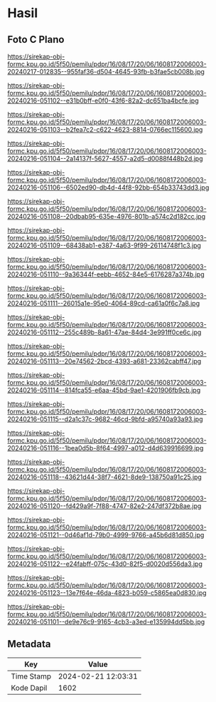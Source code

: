 # Hasil

## Foto C Plano

https://sirekap-obj-formc.kpu.go.id/5f50/pemilu/pdpr/16/08/17/20/06/1608172006003-20240217-012835--955faf36-d504-4645-93fb-b3fae5cb008b.jpg

https://sirekap-obj-formc.kpu.go.id/5f50/pemilu/pdpr/16/08/17/20/06/1608172006003-20240216-051102--e31b0bff-e0f0-43f6-82a2-dc651ba4bcfe.jpg

https://sirekap-obj-formc.kpu.go.id/5f50/pemilu/pdpr/16/08/17/20/06/1608172006003-20240216-051103--b2fea7c2-c622-4623-8814-0766ec115600.jpg

https://sirekap-obj-formc.kpu.go.id/5f50/pemilu/pdpr/16/08/17/20/06/1608172006003-20240216-051104--2a14137f-5627-4557-a2d5-d0088f448b2d.jpg

https://sirekap-obj-formc.kpu.go.id/5f50/pemilu/pdpr/16/08/17/20/06/1608172006003-20240216-051106--6502ed90-db4d-44f8-92bb-654b33743dd3.jpg

https://sirekap-obj-formc.kpu.go.id/5f50/pemilu/pdpr/16/08/17/20/06/1608172006003-20240216-051108--20dbab95-635e-4976-801b-a574c2d182cc.jpg

https://sirekap-obj-formc.kpu.go.id/5f50/pemilu/pdpr/16/08/17/20/06/1608172006003-20240216-051109--68438ab1-e387-4a63-9f99-26114748f1c3.jpg

https://sirekap-obj-formc.kpu.go.id/5f50/pemilu/pdpr/16/08/17/20/06/1608172006003-20240216-051110--9a36344f-eebb-4652-84e5-6176287a374b.jpg

https://sirekap-obj-formc.kpu.go.id/5f50/pemilu/pdpr/16/08/17/20/06/1608172006003-20240216-051111--26015a1e-95e0-4064-89cd-ca61a0f6c7a8.jpg

https://sirekap-obj-formc.kpu.go.id/5f50/pemilu/pdpr/16/08/17/20/06/1608172006003-20240216-051112--255c489b-8a61-47ae-84d4-3e991ff0ce6c.jpg

https://sirekap-obj-formc.kpu.go.id/5f50/pemilu/pdpr/16/08/17/20/06/1608172006003-20240216-051113--20e74562-2bcd-4393-a681-23362cabff47.jpg

https://sirekap-obj-formc.kpu.go.id/5f50/pemilu/pdpr/16/08/17/20/06/1608172006003-20240216-051114--814fca55-e6aa-45bd-9ae1-4201906fb9cb.jpg

https://sirekap-obj-formc.kpu.go.id/5f50/pemilu/pdpr/16/08/17/20/06/1608172006003-20240216-051115--d2a1c37c-9682-46cd-9bfd-a95740a93a93.jpg

https://sirekap-obj-formc.kpu.go.id/5f50/pemilu/pdpr/16/08/17/20/06/1608172006003-20240216-051116--1bea0d5b-8f64-4997-a012-d4d639916699.jpg

https://sirekap-obj-formc.kpu.go.id/5f50/pemilu/pdpr/16/08/17/20/06/1608172006003-20240216-051118--43621d44-38f7-4621-8de9-138750a91c25.jpg

https://sirekap-obj-formc.kpu.go.id/5f50/pemilu/pdpr/16/08/17/20/06/1608172006003-20240216-051120--fd429a9f-7f88-4747-82e2-247df372b8ae.jpg

https://sirekap-obj-formc.kpu.go.id/5f50/pemilu/pdpr/16/08/17/20/06/1608172006003-20240216-051121--0d46af1d-79b0-4999-9766-a45b6d81d850.jpg

https://sirekap-obj-formc.kpu.go.id/5f50/pemilu/pdpr/16/08/17/20/06/1608172006003-20240216-051122--e24fabff-075c-43d0-82f5-d0020d556da3.jpg

https://sirekap-obj-formc.kpu.go.id/5f50/pemilu/pdpr/16/08/17/20/06/1608172006003-20240216-051123--13e7f64e-46da-4823-b059-c5865ea0d830.jpg

https://sirekap-obj-formc.kpu.go.id/5f50/pemilu/pdpr/16/08/17/20/06/1608172006003-20240216-051101--de9e76c9-9165-4cb3-a3ed-e135994dd5bb.jpg


## Metadata

| Key        | Value               |
| ---------- | ------------------- |
| Time Stamp | 2024-02-21 12:03:31 |
| Kode Dapil | 1602                |




